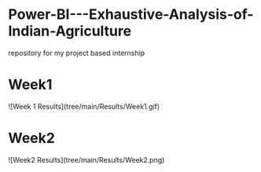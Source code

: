 # Power-BI---Exhaustive-Analysis-of-Indian-Agriculture
repository for my project based internship 
<h1>Week1</h1>
![Week 1 Results](tree/main/Results/Week1.gif)

<h1>Week2</h1>
![Week2 Results](tree/main/Results/Week2.png)

